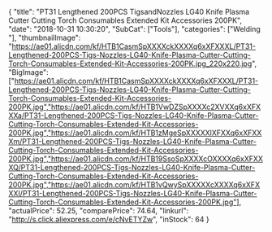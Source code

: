 {
	"title": "PT31 Lengthened 200PCS TigsandNozzles LG40 Knife Plasma Cutter Cutting Torch Consumables Extended Kit Accessories 200PK",
	"date": "2018-10-31 10:30:20",
	"SubCat": ["Tools"],
	"categories": ["Welding "],
	"thumbnailImage": "https://ae01.alicdn.com/kf/HTB1CasmSpXXXXckXXXXq6xXFXXXL/PT31-Lengthened-200PCS-Tigs-Nozzles-LG40-Knife-Plasma-Cutter-Cutting-Torch-Consumables-Extended-Kit-Accessories-200PK.jpg_220x220.jpg",
	"BigImage": ["https://ae01.alicdn.com/kf/HTB1CasmSpXXXXckXXXXq6xXFXXXL/PT31-Lengthened-200PCS-Tigs-Nozzles-LG40-Knife-Plasma-Cutter-Cutting-Torch-Consumables-Extended-Kit-Accessories-200PK.jpg","https://ae01.alicdn.com/kf/HTB1VwDZSpXXXXc2XVXXq6xXFXXXa/PT31-Lengthened-200PCS-Tigs-Nozzles-LG40-Knife-Plasma-Cutter-Cutting-Torch-Consumables-Extended-Kit-Accessories-200PK.jpg","https://ae01.alicdn.com/kf/HTB1zMgeSpXXXXXlXFXXq6xXFXXXm/PT31-Lengthened-200PCS-Tigs-Nozzles-LG40-Knife-Plasma-Cutter-Cutting-Torch-Consumables-Extended-Kit-Accessories-200PK.jpg","https://ae01.alicdn.com/kf/HTB19SsoSpXXXXcOXXXXq6xXFXXXQ/PT31-Lengthened-200PCS-Tigs-Nozzles-LG40-Knife-Plasma-Cutter-Cutting-Torch-Consumables-Extended-Kit-Accessories-200PK.jpg","https://ae01.alicdn.com/kf/HTB1vQwySpXXXXXcXXXXq6xXFXXXI/PT31-Lengthened-200PCS-Tigs-Nozzles-LG40-Knife-Plasma-Cutter-Cutting-Torch-Consumables-Extended-Kit-Accessories-200PK.jpg"],
	"actualPrice": 52.25,
	"comparePrice": 74.64,
	"linkurl": "http://s.click.aliexpress.com/e/cNvETYZw",
	"inStock": 64
}
